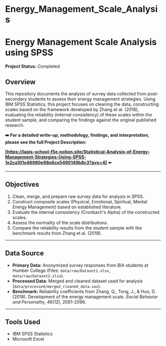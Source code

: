 # Energy_Management_Scale_Analysis

# Energy Management Scale Analysis using SPSS

**Project Status:** Completed

## Overview

This repository documents the analysis of survey data collected from post-secondary students to assess their energy management strategies. Using IBM SPSS Statistics, this project focuses on cleaning the data, constructing scales based on the framework developed by Zhang et al. (2018), evaluating the reliability (internal consistency) of these scales within the student sample, and comparing the findings against the original published research.

**➡️ For a detailed write-up, methodology, findings, and interpretation, please see the full Project Description:**

**[https://lapis-school-f5e.notion.site/Statistical-Analysis-of-Energy-Management-Strategies-Using-SPSS-1e2ca101e46980e98e6ce5490149b8c3?pvs=4]** ⬅️

---

## Objectives

1.  Clean, merge, and prepare raw survey data for analysis in SPSS.
2.  Construct composite scales (Physical, Emotional, Spiritual, Mental Energy Management) based on established literature.
3.  Evaluate the internal consistency (Cronbach's Alpha) of the constructed scales.
4.  Assess the normality of the scale distributions.
5.  Compare the reliability results from the student sample with the benchmark results from Zhang et al. (2018).

---

## Data Source

*   **Primary Data:** Anonymized survey responses from BIA students at Humber College (Files: `data/raw/Dataset1.xlsx`, `data/raw/Dataset2.xlsx`).
*   **Processed Data:** Merged and cleaned dataset used for analysis (`data/processed/merged_cleaned_data.sav`).
*   **Benchmark:** Reliability coefficients from Zhang, Q., Tong, J., & Huo, D. (2018). Development of the energy management scale. *Social Behavior and Personality*, 46(12), 2081-2096.

---

## Tools Used

*   IBM SPSS Statistics
*   Microsoft Excel
